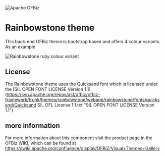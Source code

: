 <img src="https://camo.githubusercontent.com/b313d4ec52b77b5024e2988aaf76720258233e69/68747470733a2f2f6f6662697a2e6170616368652e6f72672f696d616765732f6f6662697a5f6c6f676f2e706e67" alt="Apache OFBiz" />
          

# Rainbowstone theme
This back-end OFBiz theme is bootstrap based and offers 4 colour variants. As an example

<img src="http://svn.apache.org/repos/asf/ofbiz/ofbiz-framework/trunk/themes/rainbowstone/webapp/rainbowstone/images/themeRuby.png" alt="Rainbowstone ruby colour variant" />

## License
The Rainbowstone theme uses the Quicksand font which is licensed under the [SIL OPEN FONT LICENSE Version 1.1](https://svn.apache.org/repos/asf/ofbiz/ofbiz-framework/trunk/themes/rainbowstone/webapp/rainbowstone/fonts/quicksand/Quicksand SIL OFL License 1.1.txt "SIL OPEN FONT LICENSE Version 1.1")

## more information
For more information about this component visit the product page in the OFBiz WIKI, 
which can be found at https://cwiki.apache.org/confluence/display/OFBIZ/Visual+Themes+Gallery
